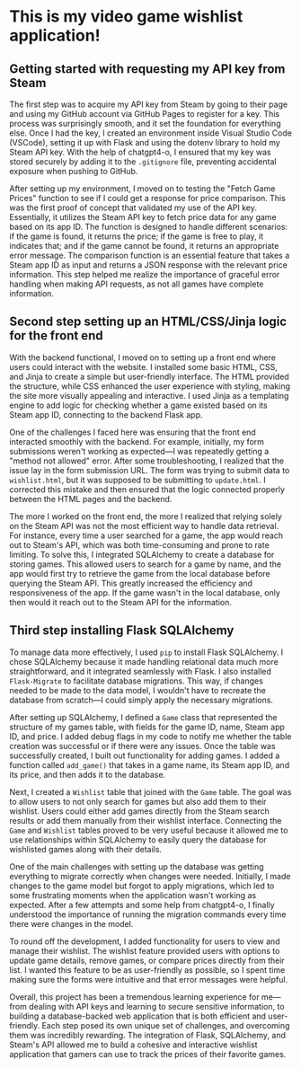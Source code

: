 # This is my video game wishlist application!

## Getting started with requesting my API key from Steam
The first step was to acquire my API key from Steam by going to their page and using my GitHub account via GitHub Pages to register for a key. This process was surprisingly smooth, and it set the foundation for everything else. Once I had the key, I created an environment inside Visual Studio Code (VSCode), setting it up with Flask and using the dotenv library to hold my Steam API key. With the help of chatgpt4-o, I ensured that my key was stored securely by adding it to the `.gitignore` file, preventing accidental exposure when pushing to GitHub.

After setting up my environment, I moved on to testing the "Fetch Game Prices" function to see if I could get a response for price comparison. This was the first proof of concept that validated my use of the API key. Essentially, it utilizes the Steam API key to fetch price data for any game based on its app ID. The function is designed to handle different scenarios: if the game is found, it returns the price; if the game is free to play, it indicates that; and if the game cannot be found, it returns an appropriate error message. The comparison function is an essential feature that takes a Steam app ID as input and returns a JSON response with the relevant price information. This step helped me realize the importance of graceful error handling when making API requests, as not all games have complete information.

## Second step setting up an HTML/CSS/Jinja logic for the front end
With the backend functional, I moved on to setting up a front end where users could interact with the website. I installed some basic HTML, CSS, and Jinja to create a simple but user-friendly interface. The HTML provided the structure, while CSS enhanced the user experience with styling, making the site more visually appealing and interactive. I used Jinja as a templating engine to add logic for checking whether a game existed based on its Steam app ID, connecting to the backend Flask app.

One of the challenges I faced here was ensuring that the front end interacted smoothly with the backend. For example, initially, my form submissions weren't working as expected—I was repeatedly getting a "method not allowed" error. After some troubleshooting, I realized that the issue lay in the form submission URL. The form was trying to submit data to `wishlist.html`, but it was supposed to be submitting to `update.html`. I corrected this mistake and then ensured that the logic connected properly between the HTML pages and the backend.

The more I worked on the front end, the more I realized that relying solely on the Steam API was not the most efficient way to handle data retrieval. For instance, every time a user searched for a game, the app would reach out to Steam's API, which was both time-consuming and prone to rate limiting. To solve this, I integrated SQLAlchemy to create a database for storing games. This allowed users to search for a game by name, and the app would first try to retrieve the game from the local database before querying the Steam API. This greatly increased the efficiency and responsiveness of the app. If the game wasn't in the local database, only then would it reach out to the Steam API for the information.

## Third step installing Flask SQLAlchemy
To manage data more effectively, I used `pip` to install Flask SQLAlchemy. I chose SQLAlchemy because it made handling relational data much more straightforward, and it integrated seamlessly with Flask. I also installed `Flask-Migrate` to facilitate database migrations. This way, if changes needed to be made to the data model, I wouldn't have to recreate the database from scratch—I could simply apply the necessary migrations.

After setting up SQLAlchemy, I defined a `Game` class that represented the structure of my games table, with fields for the game ID, name, Steam app ID, and price. I added debug flags in my code to notify me whether the table creation was successful or if there were any issues. Once the table was successfully created, I built out functionality for adding games. I added a function called `add_game()` that takes in a game name, its Steam app ID, and its price, and then adds it to the database.

Next, I created a `Wishlist` table that joined with the `Game` table. The goal was to allow users to not only search for games but also add them to their wishlist. Users could either add games directly from the Steam search results or add them manually from their wishlist interface. Connecting the `Game` and `Wishlist` tables proved to be very useful because it allowed me to use relationships within SQLAlchemy to easily query the database for wishlisted games along with their details.

One of the main challenges with setting up the database was getting everything to migrate correctly when changes were needed. Initially, I made changes to the game model but forgot to apply migrations, which led to some frustrating moments when the application wasn't working as expected. After a few attempts and some help from chatgpt4-o, I finally understood the importance of running the migration commands every time there were changes in the model.

To round off the development, I added functionality for users to view and manage their wishlist. The wishlist feature provided users with options to update game details, remove games, or compare prices directly from their list. I wanted this feature to be as user-friendly as possible, so I spent time making sure the forms were intuitive and that error messages were helpful.

Overall, this project has been a tremendous learning experience for me—from dealing with API keys and learning to secure sensitive information, to building a database-backed web application that is both efficient and user-friendly. Each step posed its own unique set of challenges, and overcoming them was incredibly rewarding. The integration of Flask, SQLAlchemy, and Steam's API allowed me to build a cohesive and interactive wishlist application that gamers can use to track the prices of their favorite games.


